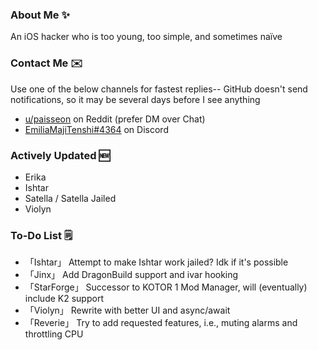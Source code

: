 ### About Me ✨
An iOS hacker who is too young, too simple, and sometimes naïve

### Contact Me ✉️
Use one of the below channels for fastest replies-- GitHub doesn't send notifications, so it may be several days before I see anything

- [u/paisseon](https://reddit.com/u/paisseon) on Reddit (prefer DM over Chat)
- [EmiliaMajiTenshi#4364](https://discord.gg/VM2ZVWqxsj) on Discord

### Actively Updated 🆕
- Erika
- Ishtar
- Satella / Satella Jailed
- Violyn

### To-Do List 🗒
- 「Ishtar」    Attempt to make Ishtar work jailed? Idk if it's possible
- 「Jinx」      Add DragonBuild support and ivar hooking
- 「StarForge」 Successor to KOTOR 1 Mod Manager, will (eventually) include K2 support
- 「Violyn」    Rewrite with better UI and async/await
- 「Reverie」   Try to add requested features, i.e., muting alarms and throttling CPU
